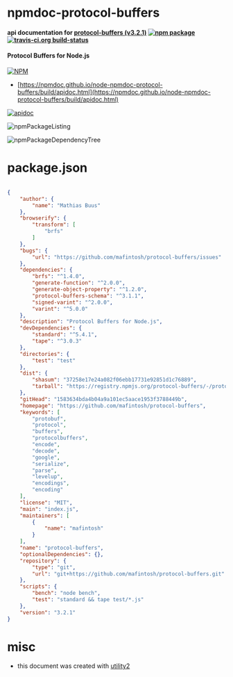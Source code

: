 # npmdoc-protocol-buffers

#### api documentation for  [protocol-buffers (v3.2.1)](https://github.com/mafintosh/protocol-buffers)  [![npm package](https://img.shields.io/npm/v/npmdoc-protocol-buffers.svg?style=flat-square)](https://www.npmjs.org/package/npmdoc-protocol-buffers) [![travis-ci.org build-status](https://api.travis-ci.org/npmdoc/node-npmdoc-protocol-buffers.svg)](https://travis-ci.org/npmdoc/node-npmdoc-protocol-buffers)

#### Protocol Buffers for Node.js

[![NPM](https://nodei.co/npm/protocol-buffers.png?downloads=true&downloadRank=true&stars=true)](https://www.npmjs.com/package/protocol-buffers)

- [https://npmdoc.github.io/node-npmdoc-protocol-buffers/build/apidoc.html](https://npmdoc.github.io/node-npmdoc-protocol-buffers/build/apidoc.html)

[![apidoc](https://npmdoc.github.io/node-npmdoc-protocol-buffers/build/screenCapture.buildCi.browser.%252Ftmp%252Fbuild%252Fapidoc.html.png)](https://npmdoc.github.io/node-npmdoc-protocol-buffers/build/apidoc.html)

![npmPackageListing](https://npmdoc.github.io/node-npmdoc-protocol-buffers/build/screenCapture.npmPackageListing.svg)

![npmPackageDependencyTree](https://npmdoc.github.io/node-npmdoc-protocol-buffers/build/screenCapture.npmPackageDependencyTree.svg)



# package.json

```json

{
    "author": {
        "name": "Mathias Buus"
    },
    "browserify": {
        "transform": [
            "brfs"
        ]
    },
    "bugs": {
        "url": "https://github.com/mafintosh/protocol-buffers/issues"
    },
    "dependencies": {
        "brfs": "^1.4.0",
        "generate-function": "^2.0.0",
        "generate-object-property": "^1.2.0",
        "protocol-buffers-schema": "^3.1.1",
        "signed-varint": "^2.0.0",
        "varint": "^5.0.0"
    },
    "description": "Protocol Buffers for Node.js",
    "devDependencies": {
        "standard": "^5.4.1",
        "tape": "^3.0.3"
    },
    "directories": {
        "test": "test"
    },
    "dist": {
        "shasum": "37258e17e24a082f06ebb17731e92851d1c76889",
        "tarball": "https://registry.npmjs.org/protocol-buffers/-/protocol-buffers-3.2.1.tgz"
    },
    "gitHead": "1583634bda4b04a9a101ec5aace1953f3788449b",
    "homepage": "https://github.com/mafintosh/protocol-buffers",
    "keywords": [
        "protobuf",
        "protocol",
        "buffers",
        "protocolbuffers",
        "encode",
        "decode",
        "google",
        "serialize",
        "parse",
        "levelup",
        "encodings",
        "encoding"
    ],
    "license": "MIT",
    "main": "index.js",
    "maintainers": [
        {
            "name": "mafintosh"
        }
    ],
    "name": "protocol-buffers",
    "optionalDependencies": {},
    "repository": {
        "type": "git",
        "url": "git+https://github.com/mafintosh/protocol-buffers.git"
    },
    "scripts": {
        "bench": "node bench",
        "test": "standard && tape test/*.js"
    },
    "version": "3.2.1"
}
```



# misc
- this document was created with [utility2](https://github.com/kaizhu256/node-utility2)
